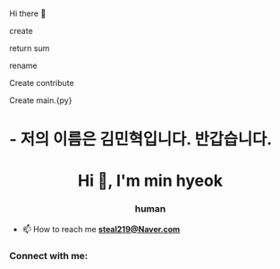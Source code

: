 ### 
Hi there 👋

create

return sum

rename

Create contribute

Create main.{py}
# - 저의 이름은 김민혁입니다. 반갑습니다.
<h1 align="center">Hi 👋, I'm min hyeok</h1>
<h3 align="center">human</h3>

- 📫 How to reach me **steal219@Naver.com**

<h3 align="left">Connect with me:</h3>
<p align="left">
</p>

<!--
**ssoo221/ssoo221** is a ✨ _special_ ✨ repository because its `README.md` (this file) appears on your GitHub profile.

Here are some ideas to get you started:

